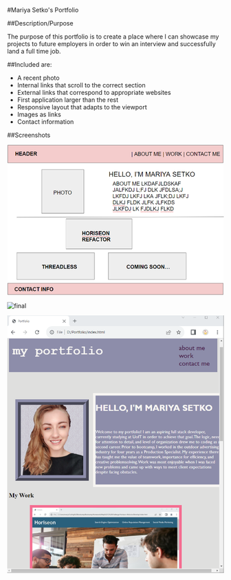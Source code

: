 #Mariya Setko's Portfolio

##Description/Purpose

The purpose of this portfolio is to create a place where I can showcase my projects to future employers in order to win an interview and successfully land a full time job.

##Included are:
- A recent photo
- Internal links that scroll to the correct section
- External links that correspond to appropriate websites
- First application larger than the rest
- Responsive layout that adapts to the viewport
- Images as links
- Contact information

##Screenshots

![wireframe](assets/images/wireframe.png)

![final](assets/images/final01.png)

![screenshot](assets/images/portfolioscr.png)

